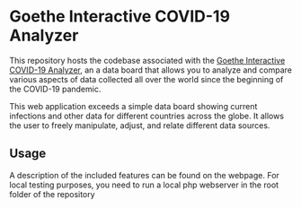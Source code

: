 # Goethe Interactive COVID-19 Analyzer

This repository hosts the codebase associated with the [Goethe Interactive COVID-19 Analyzer](https://itp.uni-frankfurt.de/covid-19/),
an a data board that allows you to analyze and compare various aspects of data collected all over the world since the beginning of the COVID-19 pandemic.

This web application exceeds a simple data board showing current infections and other data for different countries across the globe.
It allows the user to freely manipulate, adjust, and relate different data sources.

## Usage

A description of the included features can be found on the webpage. For local testing purposes,
you need to run a local php webserver in the root folder of the repository
